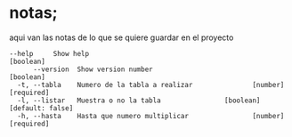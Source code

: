 # notas;

aqui van las notas de lo que se quiere guardar en el proyecto

```
--help     Show help                                             [boolean]
      --version  Show version number                                   [boolean]
  -t, --tabla    Numero de la tabla a realizar               [number] [required]
  -l, --listar   Muestra o no la tabla                [boolean] [default: false]
  -h, --hasta    Hasta que numero multiplicar                [number] [required]
  ```
